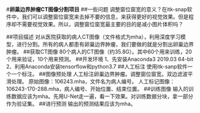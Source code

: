 #**卵巢边界肿瘤CT图像分割项目**
##一些问题
调整窗位窗宽的意义？在itk-snap软件中，我们可以调整窗位窗宽来去掉不要的信息，来获得更好的视觉效果。但是程序却不需要视觉效果。所以，调整窗位窗宽最主要的目的是减小图片体积吗？

##项目描述
对从医院获取的病人CT图像（文件格式为mha），利用深度学习模型，进行分割。所有的病人都患有卵巢边界肿瘤，我们要做的就是分割出卵巢边界肿瘤。
##获取CT图像
80个病人的CT图像（约35.8G）。其中60个用来训练，20个用来验证，10个用来预测。
##开发环境
1、先安装Anaconda3 2019.03 64-bit  
2、利用Anaconda安装tensorflow和python3.7
##人工标注
使用itk-sanp软件一个一个标注。
##图像预处理
人工标注卵巢边界肿瘤。调整窗位窗宽。双边滤波平滑处理。
原始图像：106243.mha，文件名为病人编号。
人工标记图像：106243-170-288.mha，病人编号、开始位置、结束位置。
##训练图像
输入的训练数据应该为mha。先用U-Net走一遍，看一下效果。对训练数据分块，拿一部分作为验证集。
##进行预测
输出的预测结果应该为mha。
